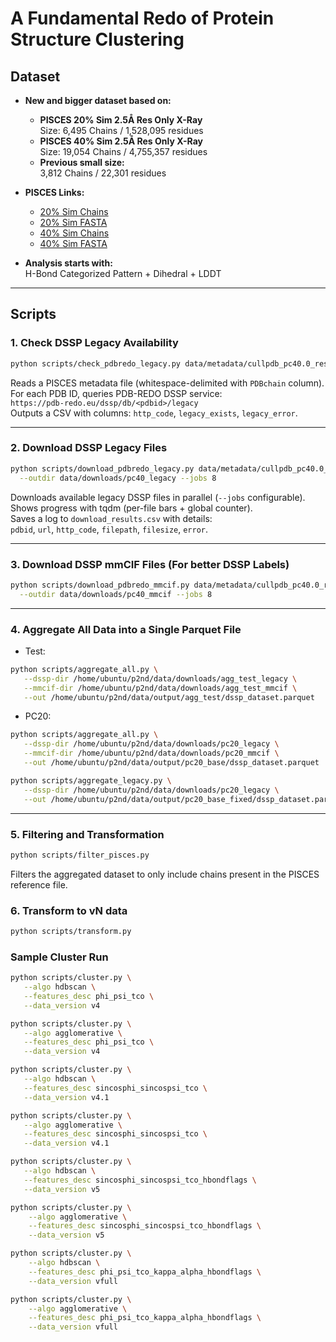 # A Fundamental Redo of Protein Structure Clustering

## Dataset

- **New and bigger dataset based on:**
  - **PISCES 20% Sim 2.5Å Res Only X-Ray**  
    Size: 6,495 Chains / 1,528,095 residues
  - **PISCES 40% Sim 2.5Å Res Only X-Ray**  
    Size: 19,054 Chains / 4,755,357 residues
  - **Previous small size:**  
    3,812 Chains / 22,301 residues

- **PISCES Links:**
  - [20% Sim Chains](https://dunbrack.fccc.edu/pisces/download/cullpdb_pc20.0_res0.0-2.5_noBrks_len40-10000_R0.3_Xray_d2025_08_11_chains6495)
  - [20% Sim FASTA](https://dunbrack.fccc.edu/pisces/download/cullpdb_pc20.0_res0.0-2.5_noBrks_len40-10000_R0.3_Xray_d2025_08_11_chains6495.fasta)
  - [40% Sim Chains](https://dunbrack.fccc.edu/pisces/download/cullpdb_pc40.0_res0.0-2.5_noBrks_len40-10000_R0.3_Xray_d2025_08_11_chains19053)
  - [40% Sim FASTA](https://dunbrack.fccc.edu/pisces/download/cullpdb_pc40.0_res0.0-2.5_noBrks_len40-10000_R0.3_Xray_d2025_08_11_chains19053.fasta)

- **Analysis starts with:**  
  H-Bond Categorized Pattern + Dihedral + LDDT

---

## Scripts

### 1. Check DSSP Legacy Availability

```bash
python scripts/check_pdbredo_legacy.py data/metadata/cullpdb_pc40.0_res0.0-2.5_noBrks_len40-10000_R0.3_Xray_d2025_08_11_chains19053
```

Reads a PISCES metadata file (whitespace-delimited with `PDBchain` column).  
For each PDB ID, queries PDB-REDO DSSP service:  
`https://pdb-redo.eu/dssp/db/<pdbid>/legacy`  
Outputs a CSV with columns: `http_code`, `legacy_exists`, `legacy_error`.

---

### 2. Download DSSP Legacy Files

```bash
python scripts/download_pdbredo_legacy.py data/metadata/cullpdb_pc40.0_res0.0-2.5_noBrks_len40-10000_R0.3_Xray_d2025_08_11_chains19053 \
  --outdir data/downloads/pc40_legacy --jobs 8
```

Downloads available legacy DSSP files in parallel (`--jobs` configurable).  
Shows progress with tqdm (per-file bars + global counter).  
Saves a log to `download_results.csv` with details:  
`pdbid`, `url`, `http_code`, `filepath`, `filesize`, `error`.

---

### 3. Download DSSP mmCIF Files (For better DSSP Labels)

```bash
python scripts/download_pdbredo_mmcif.py data/metadata/cullpdb_pc40.0_res0.0-2.5_noBrks_len40-10000_R0.3_Xray_d2025_08_11_chains19053 \
  --outdir data/downloads/pc40_mmcif --jobs 8
```

---

### 4. Aggregate All Data into a Single Parquet File

* Test:
```bash
python scripts/aggregate_all.py \
   --dssp-dir /home/ubuntu/p2nd/data/downloads/agg_test_legacy \
   --mmcif-dir /home/ubuntu/p2nd/data/downloads/agg_test_mmcif \
   --out /home/ubuntu/p2nd/data/output/agg_test/dssp_dataset.parquet
```

* PC20:
```bash
python scripts/aggregate_all.py \
   --dssp-dir /home/ubuntu/p2nd/data/downloads/pc20_legacy \
   --mmcif-dir /home/ubuntu/p2nd/data/downloads/pc20_mmcif \
   --out /home/ubuntu/p2nd/data/output/pc20_base/dssp_dataset.parquet

python scripts/aggregate_legacy.py \
   --dssp-dir /home/ubuntu/p2nd/data/downloads/pc20_legacy \
   --out /home/ubuntu/p2nd/data/output/pc20_base_fixed/dssp_dataset.parquet
```

--- 
### 5. Filtering and Transformation

```bash
python scripts/filter_pisces.py
```

Filters the aggregated dataset to only include chains present in the PISCES reference file.


### 6. Transform to vN data
```bash
python scripts/transform.py
```

### Sample Cluster Run
```bash
python scripts/cluster.py \
   --algo hdbscan \
   --features_desc phi_psi_tco \
   --data_version v4

python scripts/cluster.py \
   --algo agglomerative \
   --features_desc phi_psi_tco \
   --data_version v4

python scripts/cluster.py \
   --algo hdbscan \
   --features_desc sincosphi_sincospsi_tco \
   --data_version v4.1

python scripts/cluster.py \
   --algo agglomerative \
   --features_desc sincosphi_sincospsi_tco \
   --data_version v4.1

python scripts/cluster.py \
   --algo hdbscan \
   --features_desc sincosphi_sincospsi_tco_hbondflags \
   --data_version v5

python scripts/cluster.py \
    --algo agglomerative \
    --features_desc sincosphi_sincospsi_tco_hbondflags \
    --data_version v5

python scripts/cluster.py \
    --algo hdbscan \
    --features_desc phi_psi_tco_kappa_alpha_hbondflags \
    --data_version vfull

python scripts/cluster.py \
    --algo agglomerative \
    --features_desc phi_psi_tco_kappa_alpha_hbondflags \
    --data_version vfull
```